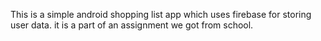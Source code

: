 This is a simple android shopping list app which uses firebase for storing user data.
it is a part of an assignment we got from school.
